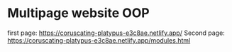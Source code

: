 # Multipage website OOP
first page: https://coruscating-platypus-e3c8ae.netlify.app/
Second page: https://coruscating-platypus-e3c8ae.netlify.app/modules.html
